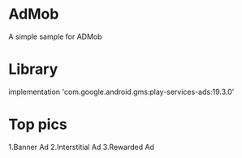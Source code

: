 # AdMob
A simple sample for ADMob 

# Library
implementation 'com.google.android.gms:play-services-ads:19.3.0'

# Top pics
1.Banner Ad
2.Interstitial Ad
3.Rewarded Ad
